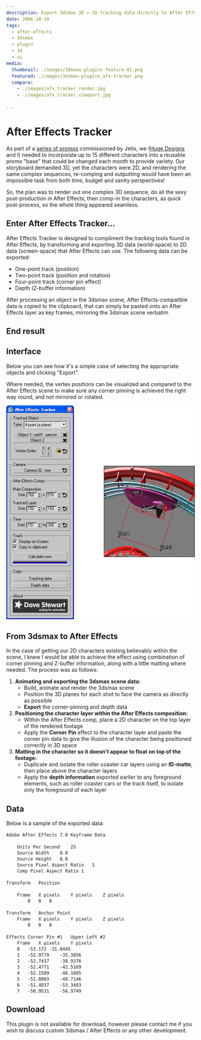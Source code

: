 ```yaml
---
description: Export 3dsmax 3D > 2D tracking data directly to After Effects
date: 2006-10-10
tags:
  - after-effects
  - 3dsmax
  - plugin
  - 3d
  - ui
media:
  thumbnail: ./images/3dsmax-plugins-feature-01.png
  featured: ./images/3dsmax-plugins_afx-tracker.png
  compare:
    - ./images/afx_tracker_render.jpg
    - ./images/afx_tracker_viewport.jpg

---
```


# After Effects Tracker

As part of a [series of promos](/archive/work/animation/jetix/) commissioned by Jetix, we ([Huge Designs](https://hugedesigns.co.uk) and I) needed to incorporate up to 15 different characters into a reusable promo "base" that could be changed each month to provide variety. Our storyboard demanded 3D, yet the characters were 2D, and rendering the same complex sequences, re-comping and outputting would have been an impossible task from both time, budget and sanity perspectives!

So, the plan was to render out one complex 3D sequence, do all the sexy post-production in After Effects, then comp-in the characters, as quick post-process, so the whole thing appeared seamless.

## Enter After Effects Tracker...

After Effects Tracker is designed to compliment the tracking tools found in After Effects, by transforming and exporting 3D data (world-space) to 2D data (screen-space) that After Effects can use. The following data can be exported:

- One-point track (position)
- Two-point track (position and rotation)
- Four-point track (corner pin effect)
- Depth (Z-buffer information)

After processing an object in the 3dsmax scene, After Effects-compatible data is copied to the clipboard, that can simply be pasted onto an After Effects layer as key frames, mirroring the 3dsmax scene verbatim

## End result

<MediaGallery media="compare" />

## Interface

Below you can see how it's a simple case of selecting the appropriate objects and clicking "Export".

Where needed, the vertex positions can be visualized and compared to the After Effects scene to make sure any corner pinning is achieved the right way round, and not mirrored or rotated.

![](./images/afx_tracker_ui.gif)

## From 3dsmax to After Effects

In the case of getting our 2D characters existing believably within the scene, I knew I would be able to achieve the effect using combination of corner pinning and Z-buffer information, along with a little matting where needed. The process was as follows:

1. **Animating and exporting the 3dsmax scene data:**
    - Build, animate and render the 3dsmax scene
    - Position the 3D planes for each shot to face the camera as directly as possible
    - **Export** the corner-pinning and depth data
2. **Positioning the character layer within the After Effects composition:**
    - Within the After Effects comp, place a 2D character on the top layer of the rendered footage
    - Apply the **Corner Pin** effect to the character layer and paste the corner pin data to give the illusion of the character being positioned correctly in 3D space
3. **Matting in the character so it doesn't appear to float on top of the footage:**
    - Duplicate and isolate the roller coaster car layers using an **ID-matte**, then place above the character layers
    - Apply the **depth information** exported earlier to any foreground elements, such as roller coaster cars or the track itself, to isolate only the foreground of each layer

## Data

Below is a sample of the exported data:

```
Adobe After Effects 7.0 Keyframe Data

	Units Per Second	25
	Source Width	0.0
	Source Height	0.0
	Source Pixel Aspect Ratio	1
	Comp Pixel Aspect Ratio	1

Transform	Position

	Frame	X pixels	Y pixels	Z pixels
		0	0	0	

Transform	Anchor Point
	Frame	X pixels	Y pixels	Z pixels
		0	0	0	

Effects	Corner Pin #1	Upper Left #2
	Frame	X pixels	Y pixels
	0	-53.172	-31.8445
	1	-52.9779	-35.3856
	2	-52.7437	-38.9376
	3	-52.4771	-42.5169
	4	-52.1589	-46.1085
	5	-51.8003	-49.7146
	6	-51.4037	-53.3403
	7	-50.9531	-56.9749
```

## Download

This plugin is not available for download, however please contact me if you wish to discuss custom 3dsmax / After Effects or any other development.

